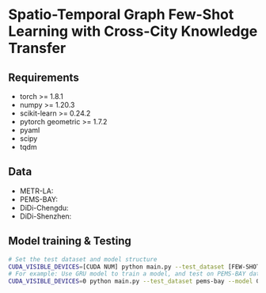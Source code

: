 # Spatio-Temporal Graph Few-Shot Learning with Cross-City Knowledge Transfer

## Requirements
- torch >= 1.8.1
- numpy >= 1.20.3
- scikit-learn >= 0.24.2
- pytorch geometric >= 1.7.2
- pyaml
- scipy
- tqdm

## Data
- METR-LA: 
- PEMS-BAY:
- DiDi-Chengdu:
- DiDi-Shenzhen:

## Model training & Testing
```bash
# Set the test dataset and model structure
CUDA_VISIBLE_DEVICES=[CUDA NUM] python main.py --test_dataset [FEW-SHOT DATASET] --model [ST-META MODEL]
# For example: Use GRU model to train a model, and test on PEMS-BAY datasets
CUDA_VISIBLE_DEVICES=0 python main.py --test_dataset pems-bay --model GRU
```
